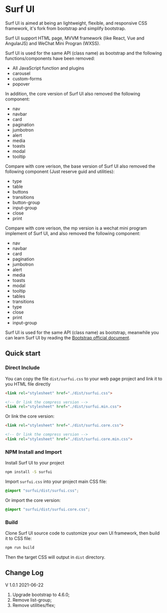 # Surf UI

Surf UI is aimed at  being an lightweight, flexible, and responsive CSS framework, it's fork from bootstrap and simplify bootstrap.

Surf UI support HTML page, MVVM framework (like React, Vue and AngularJS) and WeChat Mini Progran (WXSS).

Surf UI is used for the same API (class name) as bootstrap and the following functions/components have been removed:

- All JavaScript function and plugins
- carousel
- custom-forms
- popover

In addition, the core version of Surf UI also removed the following component:

- nav
- navbar
- card
- pagination
- jumbotron
- alert
- media
- toasts
- modal
- tooltip

Compare with core verison, the base version of Surf UI also removed the following component (Just reserve guid and utilities):
- type
- table
- buttons
- transitions
- button-group
- input-group
- close
- print

Compare with core verison, the mp version is a wechat mini program implement of Surf UI, and also removed the following component:
- nav
- navbar
- card
- pagination
- jumbotron
- alert
- media
- toasts
- modal
- tooltip
- tables
- transitions
- type
- close
- print
- input-group


Surf UI is used for the same API (class name) as bootstrap, meanwhile you can learn Surf UI by reading the [Bootstrap official document](https://getbootstrap.com/docs/4.5/layout/overview/).




## Quick start

### Direct Include

You can copy the file `dist/surfui.css` to your web page project and link it to you HTML file directly

```html
<link rel="stylesheet" href="./dist/surfui.css">

<!-- Or link the compress version -->
<link rel="stylesheet" href="./dist/surfui.min.css">
```

Or link the core version:

```html
<link rel="stylesheet" href="./dist/surfui.core.css">

<!-- Or link the compress version -->
<link rel="stylesheet" href="./dist/surfui.core.min.css">
```

### NPM Install and Import

Install Surf UI to your project

```sh
npm install -S surfui
```

Import `surfui.css` into your project main CSS file:

```css
@import "surfui/dist/surfui.css";
```

Or import the core version:

```css
@import "surfui/dist/surfui.core.css";
```

### Build

Clone Surf UI source code to customize your own UI framework, then build it to CSS file:

```sh
npm run build
```

Then the target CSS will output in `dist` directory.



## Change Log

V 1.0.1 2021-06-22

1. Upgrade bootstrap to 4.6.0;
2. Remove list-group;
3. Remove utilities/flex;